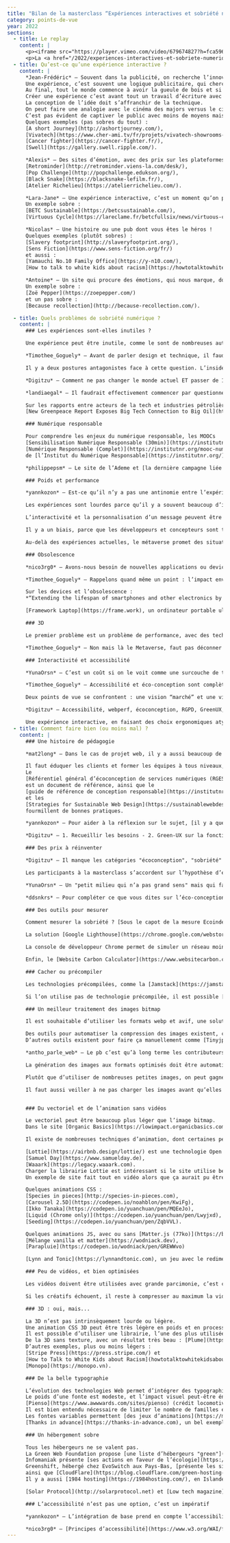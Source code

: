 ```yaml
---
title: "Bilan de la masterclass “Expériences interactives et sobriété numérique”"
category: points-de-vue
year: 2022
sections:
  - title: Le replay
    content: |
      <p><iframe src="https://player.vimeo.com/video/679674827?h=fca5964c18&amp;badge=0&amp;autopause=0&amp;player_id=0&amp;app_id=58479" frameborder="0" allow="fullscreen; picture-in-picture" allowfullscreen title="Expériences interactives et sobriété numérique"></iframe></p>
      <p>La <a href="/2022/experiences-interactives-et-sobriete-numerique">masterclass “Expériences interactives et sobriété numérique”</a> a eu lieu le 1<sup>er</sup> février 2022, sur <a href="https://www.twitch.tv/noesya" target="_blank" rel="nofollow">twitch.tv/noesya</a>.
  - title: Qu’est-ce qu’une expérience interactive ?
    content: |
      *Jean-Frédéric* — Souvent dans la publicité, on recherche l’innovation, la première mondiale. J’aime beaucoup la définition de Georges Mohammed-Cherif (Président de Buzzman) qui disait que la publicité s’invitait chez les gens sans leur accord et que du coup, il valait mieux arriver avec du champagne !
      Une expérience, c’est souvent une logique publicitaire, qui cherche l’effet wow.
      Au final, tout le monde commence à avoir la gueule de bois et si je continue sur les références publicitaires, on est un peu comme dans la campagne *Louise l’influenceuse alcoolique* de BETC.
      Créer une expérience c’est avant tout un travail d’écriture avec comme objectif de créer une émotion, de raconter une histoire, de valoriser l’utilisateur.
      La conception de l’idée doit s’affranchir de la technique.
      On peut faire une analogie avec le cinéma des majors versus le cinéma indépendant.
      C’est pas évident de captiver le public avec moins de moyens mais il faut un travail d'écriture différent, des parti-pris esthétiques différents…
      Quelques exemples (pas sobres du tout) :
      [A short Journey](http://ashortjourney.com/),
      [Vivatech](https://www.cher-ami.tv/fr/projets/vivatech-showrooms-virtuels),
      [Cancer fighter](https://cancer-fighter.fr/),
      [Swell](https://gallery.swell.ripple.com/).

      *Alexis* — Des sites d’émotion, avec des prix sur les plateformes comme Awwwards, FWA... Site ou installation numérique qui propose une façon innovante de raconter une histoire, délivrer des informations ou présenter un produit avec des dispositifs interactifs qui immergent l’utilisateur dans la narration. C’est un peu un équilibre entre le site web et le jeu vidéo. Quelques exemples (pas sobres du tout) :
      [Retrominder](http://retrominder.viens-la.com/desk/),
      [Pop Challenge](http://popchallenge.edukson.org/),
      [Black Snake](https://blacksnake-lefilm.fr/),
      [Atelier Richelieu](https://atelierrichelieu.com/).

      *Lara-Jane* — Une expérience interactive, c’est un moment qu’on passe avec une marque, son interlocuteur. Il s’agit de proposer des interfaces qui demandent aux utilisateurs de participer, et éventuellement avec un message à faire passer. C’est un moment avec une marque, une interface digitale, une participation de l’utilisateur. L’expérience est un tout, qui commence avec l’hébergement.
      Un exemple sobre :
      [BETC Sustainable](https://betcsustainable.com/),
      [Virtuous Cycle](https://lareclame.fr/betcfullsix/news/virtuous-cycle-ou-la-creativite-bas-carbone-selon-betc-fullsix).

      *Nicolas* — Une histoire ou une pub dont vous êtes le héros !
      Quelques exemples (plutôt sobres) :
      [Slavery footprint](http://slaveryfootprint.org/),
      [Sens Fiction](https://www.sens-fiction.org/fr/)
      et aussi :
      [Yamauchi No.10 Family Office](https://y-n10.com/),
      [How to talk to white kids about racism](https://howtotalktowhitekidsaboutracism.com/).

      *Antoine* — Un site qui procure des émotions, qui nous marque, dont on se souvient pendant longtemps, ludique, pas forcément avec du webGL.
      Un exemple sobre :
      [Zoë Pepper](https://zoepepper.com/)
      et un pas sobre :
      [Because recollection](http://because-recollection.com/).

  - title: Quels problèmes de sobriété numérique ?
    content: |
      ### Les expériences sont-elles inutiles ?

      Une expérience peut être inutile, comme le sont de nombreuses autres choses : une randonnée, une balade à vélo, une œuvre d’art, est-ce utile ? L’expérience peut être de l’ordre du poétique et de l’artistique. La question fondamentale est celle du but poursuivi par l’expérience : non pas “à quoi sert-elle ?”, mais “à qui sert-elle ?”. Si l’expérience répond à un besoin réel des usagers, la situation est fondamentalement différente d’une opération commerciale qui sert l’intérêt de la marque qui la finance.

      *Timothee_Goguely* — Avant de parler design et technique, il faudrait déjà se poser la question d’avec qui vous bossez, d’à quoi vous contribuez en bossant sur tel ou tel projet. Parce que si c’est pour se retrouver à faire des sites éco-conçus pour vendre des SUV (coucou [Volkswagen Canada](https://www.vw.ca/carbonneutralnet/fr/)), c’est juste du pur greenwashing.

      Il y a deux postures antagonistes face à cette question. L’insider travaille pour tous les projets, quelle que soit la marque et sa nocivité sociale et écologique, et essaie d’améliorer la sobriété de sa production. L’outsider refuse de travailler pour des marques qu’il ou elle juge trop toxique. La première posture considère qu’il faut améliorer l’existant (*le système est capitaliste, on ne va pas le changer, mais on peut améliorer nos productions faute de mieux*), quand la seconde, plus politique, considère qu’il faut changer le système (*il faut encadrer le capitalisme et passer à une économie post-croissance*).

      *Digitzu* – Comment ne pas changer le monde actuel ET passer de 10 Tonnes CO2/personne à 2 Tonnes en 8 ans ?

      *landiaegal* — Il faudrait effectivement commencer par questionner l’usage avant de réfléchir à la façon d’utiliser moins d’énergie pour alimenter cet usage, puis d’utiliser une énergie plus décarbonée, puis de faire de la compensation. En tout cas c’est ce que préconise l’ADEME, Bihouix, JMJ... Usage qui dépend de matières premières non renouvelables (avec en plus un gros conflit d’usage) = pas durable = ne peut pas durer (malgré les milliards investis dans le metavers)

      Sur les rapports entre acteurs de la tech et industries pétrolières :
      [New Greenpeace Report Exposes Big Tech Connection to Big Oil](https://www.greenpeace.org/usa/news/new-greenpeace-report-exposes-big-tech-connection-to-big-oil/)

      ### Numérique responsable

      Pour comprendre les enjeux du numérique responsable, les MOOCs
      [Sensibilisation Numérique Responsable (30min)](https://institutnr.org/mooc-sensibilisation-numerique-responsable) &
      [Numérique Responsable (Complet)](https://institutnr.org/mooc-numerique-responsable-complet)
      de [l’Institut du Numérique Responsable](https://institutnr.org/).

      *philippepsm* — Le site de l’Ademe et [la dernière campagne liée au "Numérique Responsable"](https://longuevieauxobjets.gouv.fr/reduire-son-impact-numerique) :)

      ### Poids et performance

      *yannkozon* – Est-ce qu’il n’y a pas une antinomie entre l’expérience interactive sur le web depuis plus de 15 ans et la sobriété numérique ? Les expériences full-flash avait déjà à l’époque les mêmes problématiques qu’aujourd’hui (manque d’accessibilité, besoin de perf, poids...)

      Les expériences sont lourdes parce qu’il y a souvent beaucoup d’images, de vidéos, d’assets à télécharger, ce qui fait du temps de transfert. Mais elles sont souvent aussi lourdes en termes de performance, c’est-à-dire qu’il faut une machine très récente pour les faire tourner correctement. Et si ça rame, on peut être tenté de changer de machine, ce qui est en fait de l’obsolescence stimulée.

      L’interactivité et la personnalisation d’un message peuvent être des vecteurs facilitant la compréhension et l’assimilation d’un message. C’est un média actif. Une expérience peut dans certains cas s’avérer plus impactante et pertinente qu’une vidéo.

      Il y a un biais, parce que les développeurs et concepteurs sont trop bien équipés, tant en termes de machines qu’en termes de réseau. Peut-être qu’un équipement moins performant améliorerait la sobriété. Les développeurs cherchent à être à la pointe, à l’avant-garde technique, pas à être sobres.

      Au-delà des expériences actuelles, le métaverse promet des situations encore plus problématiques. La pandémie a augmenté l’acceptabilité du concept, mais nous n’avons pas de solutions techniques viables écologiquement. Le concept est très poussé par Facebook, et d’autres acteurs qui y voient un nouveau marché, et d’importantes sources de profits. Finalement, la meilleure solution ne serait-elle pas de ne pas faire ce métaverse ?

      ### Obsolescence

      *nico3rg0* — Avons-nous besoin de nouvelles applications ou devices ou bien de meilleurs services et expériences utilisateurs?

      *Timothee_Goguely* – Rappelons quand même un point : l’impact environnemental du numérique réside essentiellement au niveau de la fabrication des terminaux (écrans, ordinateurs, smartphones…). Pour réduire cet impact, il faut donc avant tout faire durer ces terminaux les plus longtemps possible. Un site web ou une expérience interactive éco-conçue doit donc pouvoir tourner sur des terminaux et navigateurs d’il y a 5 ou 6 ans, sans quoi cela ne fait que pousser au renouvellement des terminaux, et donc augmenter considérablement son impact environnemental. Et je ne parle même pas de l’accessibilité web qui est le plus souvent reléguée au second plan voir complètement ignorée.

      Sur les devices et l’obsolescence :
      *“Extending the lifespan of smartphones and other electronics by just one year would save the EU as much carbon emissions as taking 2 million cars off the roads annually, a new EEB study finds.”* Source : [Revealed: The climate cost of ‘disposable smartphones’](https://eeb.org/revealed-the-climate-cost-of-disposable-smartphones/)

      [Framework Laptop](https://frame.work), un ordinateur portable ultra-performant, fin et léger, conçu pour durer.

      ### 3D

      Le premier problème est un problème de performance, avec des technologies (webGL) qui nécessitent un device récent, et qui va utiliser beaucoup de batterie. Ensuite les librairies 3D sont lourdes, il faut questionner l’utilité avant de charger 500 ko pour faire tourner une canette.

      *Timothee_Goguely* – Non mais là le Metaverse, faut pas déconner non plus, il faut juste pas l’encourager et ne pas y participer !! Et ça commence par arrêter d’en parler à tout bout de champs.

      ### Interactivité et accessibilité

      *YunaOrsn* – C’est un coût si on le voit comme une surcouche de temps à appliquer en plus à la fin... Ca devrait être un état d’esprit dès le début du projet :/ c’est choquant de se dire que son projet ne sera pas accessible dès le début et qu’on ne fait rien pour changer ça

      *Timothee_Goguely* — Accessibilité et éco-conception sont complètement liés ! Je vous renvoie au [billet de Bertrand Keller à ce sujet](https://bertrandkeller.info/2021/10/06/accessibilite-eco-conception/)

      Deux points de vue se confrontent : une vision “marché” et une vision “métier”. Dans la vision “marché”, c’est au client de décider s’il veut payer un site accessible ou pas. Si le client souhaite payer, l’équipe le fait, sinon, non. Dans le cas d’une expérience interactive, ce n’est pas une charge négligeable, cela peut impliquer une version complètement différente de la navigation et de la présentation des contenus. La vision “métier” affirme que c’est un impératif pour faire du bon travail, qu’il faut le faire quel que soit l’avis du client. Dans cette vision, ce n’est pas un coût supplémentaire parce que c’est pris en compte dès le départ et non négociable. C’est un travail supplémentaire uniquement si l’on considère qu’on peut faire le travail sans. C’est une question de formation des développeurs et de posture professionnelle.

      *Digitzu* – Accessibilité, webperf, écoconception, RGPD, GreenUX, sécurité sont des engrenages : toute action sur l’un influence les autres.

      Une expérience interactive, en faisant des choix ergonomiques atypiques et en ignorant les enjeux d’accessibilité, est malheureusement trop souvent excluante et peu accessible.
  - title: Comment faire bien (ou moins mal) ?
    content: |
      ### Une histoire de pédagogie

      *mat2long* – Dans le cas de projet web, il y a aussi beaucoup de pédagogie à faire avec ses clients, beaucoup ne se rendent même pas compte de toutes ces problématiques

      Il faut éduquer les clients et former les équipes à tous niveaux, en commençant par expliquer que l’accessibilité ne coûte pas plus cher si l’on s’en préoccupe dès le début, et à tous les niveaux. On peut facilement mettre en place des référents et des ateliers pour acculturer les équipes, et favoriser une collaboration étroite entre les équipes créa et dev.
      Le
      [Référentiel général d’écoconception de services numériques (RGESN)](https://ecoresponsable.numerique.gouv.fr/publications/referentiel-general-ecoconception/)
      est un document de référence, ainsi que le
      [guide de référence de conception responsable](https://institutnr.org/guide-de-reference-de-conception-responsable)
      et les
      [Strategies for Sustainable Web Design](https://sustainablewebdesign.org/strategies/)
      fourmillent de bonnes pratiques.

      *yannkozon* — Pour aider à la réflexion sur le sujet, [il y a quelques articles intéressants ici](https://graphism.fr/)

      *Digitzu* – 1. Recueillir les besoins - 2. Green-UX sur la fonctionnalité principale (MVP, unité fonctionnelle) - 3. Écodéveloper sobre et webperf - 4. Virer tout le reste, le gras :p

      ### Des prix à réinventer

      *Digitzu* – Il manque les catégories "écoconception", "sobriété" ou "numérique responsable" sur Awwwards.

      Les participants à la masterclass s’accordent sur l’hypothèse d’expériences produites par un tout petit nombre d’acteurs (*un petit milieu qui n’a pas grand sens*), fascinés par le cinéma et les jeux vidéos, qui auraient aimé en faire, et qui compensent une certaine frustration. Les prix alimentent cet écosystème en rendant désirables sans jamais questionner le besoin, l’usage et l’impact. Les prix pourraient récompenser la sobriété, soit comme une nouvelle catégorie, soit, encore mieux, comme un critère transversal pour toutes les catégories de prix.

      *YunaOrsn* – Un "petit milieu qui n’a pas grand sens" mais qui fait beaucoup de bruit, vivement qu’on parle autant des initiatives plus sobres. D’ailleurs merci Hey Low pour [Lowww directory](https://lowww.directory) ;)

      *ddsnkrs* — Pour compléter ce que vous dites sur l’éco-conception et l’accessibilité voici [un observatoire de l’impact positif](https://observatoire.bigyouth.fr/).

      ### Des outils pour mesurer

      Comment mesurer la sobriété ? [Sous le capot de la mesure Ecoindex !](https://blog.octo.com/sous-le-capot-de-la-mesure-ecoindex/)

      La solution [Google Lighthouse](https://chrome.google.com/webstore/detail/lighthouse/blipmdconlkpinefehnmjammfjpmpbjk?hl=fr) est disponible en extension de navigateur, dans la console Chrome, et aussi sur [web.dev](https://web.dev/measure/). Pour aller plus loin dans le suivi des sites, [Lighthouse CI](https://web.dev/lighthouse-ci/) permet d’automatiser le suivi du front sur les 4 métriques Performance, SEO, Accessibilité et Best practices. Cet outil s’intègre dans une chaîne d’intégration continue.

      La console de développeur Chrome permet de simuler un réseau moins performant (throttle), c’est très utile pour optimiser. L’enregistrement des performances permet de mesurer les frames par seconde en temps réel, de mesurer la charge sur le processeur et la carte graphique pour pouvoir l’optimiser.

      Enfin, le [Website Carbon Calculator](https://www.websitecarbon.com/) permet d’estimer l’empreinte carbone d’une page en considérant la qualité de l’hébergement et celle de la page.

      ### Cacher ou précompiler

      Les technologies précompilées, comme la [Jamstack](https://jamstack.org/), permettent d’alléger la charge en processeur du côté serveur. Dans WordPress, par exemple, quand on visite une page, le serveur Apache reçoit la requête, la transfère au moteur PHP qui exécute le code de l’application, ce code se connecte à une base de données SQL, l’interroge, structure les données, génère une page HTML et la renvoie. Il faut donc que le serveur fasse tourner Apache, PHP et la base SQL, et éventuellement un service de base de cache (type Redis ou Varnish), avec ce que cela implique d’utilisation de RAM et de processeur, de nécessité d’infogérance pour éviter les problèmes de sécurité et de latence pour renvoyer une page, qui dans de nombreux cas n’a pas changé depuis la demande précédente. Dans un site précompilé, quand on visite une page, le serveur NGINX renvoie le fichier HTML déjà prêt. Lorsque du contenu est ajouté ou modifié, toutes les pages sont recompilées et renvoyées à la place des précédentes. Cela fait plus de travail à l’écriture, et moins à la lecture, ce qui est pertinent pour la plupart des sites.

      Si l’on utilise pas de technologie précompilée, il est possible [d’utiliser un cache côté serveur](https://sustainablewebdesign.org/is-server-side-caching-or-static-technology-in-place-to-minimize-server-load/) afin de garder la trace de la page générée, et d’éviter de la recréer inutilement. A contrario, si l’on utilise une technologie précompilée, il est possible de gérer le contenu avec un CMS headless, un type d’outil de gestion de contenu qui sépare le back du front. Parmi ces outils, on peut citer Strapi, NetlifyCMS ou Forestry.

      ### Un meilleur traitement des images bitmap

      Il est souhaitable d’utiliser les formats webp et avif, une solution efficace pour optimiser les images : [Use WebP images](https://web.dev/serve-images-webp/). Il est souhaitable également de redimensionner les images côté serveur : plutôt que d’envoyer une grande image et de l’afficher en tout petit, préparer automatiquement plusieurs formats et les servir grâce aux balises pictures et srcset: [Serve responsive images](https://web.dev/serve-responsive-images/)

      Des outils pour automatiser la compression des images existent, comme par exemple [Imagify](https://imagify.io/fr) pour WordPress.
      D’autres outils existent pour faire ça manuellement comme [Tinyjpg](https://tinyjpg.com) ou [SVGOMG](https://jakearchibald.github.io/svgomg/) pour optimiser les SVG.

      *antho_parle_web* — Le pb c’est qu’à long terme les contributeurs(trices) ne suivent pas tjrs les directives données par le(la) dev.

      La génération des images aux formats optimisés doit être automatisée par le développeur, cette responsabilité ne doit pas incomber aux personnes qui gèrent les contenus.

      Plutôt que d’utiliser de nombreuses petites images, on peut gagner à [utiliser un sprite CSS](https://developer.mozilla.org/fr/docs/Web/CSS/CSS_Images/Implementing_image_sprites_in_CSS), une grande image qui présente côte à côte toutes les petites. Cela permet de charger plusieurs images en une seule requête. Cela dit, l’approche tombe en désuétude avec l’HTTP2.

      Il faut aussi veiller à ne pas charger les images avant qu’elles ne soient nécessaires, en utilisant le lazy load.


      ### Du vectoriel et de l’animation sans vidéos

      Le vectoriel peut être beaucoup plus léger que l’image bitmap.
      Dans le site [Organic Basics](https://lowimpact.organicbasics.com), l’image bitmap est chargée à la demande, si l’on clique sur l’illustration vectorielle.

      Il existe de nombreuses techniques d’animation, dont certaines permettent une narration alternative à la vidéo. Les animations peuvent être faites en CSS ou en JavaScript, en natif ou avec une librairie.

      [Lottie](https://airbnb.design/lottie/) est une technologie Open Source d’animation vectorielle portée par Airbnb. Elle permet de travailler dans After Effects, et d’exporter des animations exploitables sur le Web. Ces animations peuvent être légères à transférer et à jouer, mais ce n’est pas toujours le cas. La libraire de base pèse 265kb, et la librairie light 147kb. Quelques beaux exemples, plus ou moins sobres :
      [Samuel Day](https://www.samuelday.de),
      [Waaark](https://legacy.waaark.com).
      Charger la librairie Lottie est intéressant si le site utilise beaucoup d’illustrations, mais pour 1 ou 2 ça peut être intéressant de passer par une animation en CSS ou SVG directement.
      Un exemple de site fait tout en vidéo alors que ça aurait pu être remplacé par du Lottie : [A is for Albert](http://www.aisforalbert.com).

      Quelques animations CSS :
      [Species in pieces](http://species-in-pieces.com),
      [Carousel 2.5D](https://codepen.io/noahblon/pen/KwiFg),
      [Ikko Tanaka](https://codepen.io/yuanchuan/pen/MQEeJo),
      [Liquid (Chrome only)](https://codepen.io/yuanchuan/pen/Lwyjxd),
      [Seeding](https://codepen.io/yuanchuan/pen/ZqbVVL).

      Quelques animations JS, avec ou sans [Matter.js (77ko)](https://brm.io/matter-js) :
      [Mélange vanilla et matter](https://wodniack.dev),
      [Parapluie](https://codepen.io/wodniack/pen/GREWWvo)

      [Lynn and Tonic](https://lynnandtonic.com), un jeu avec le redimensionnement du navigateur.

      ### Peu de vidéos, et bien optimisées

      Les vidéos doivent être utilisées avec grande parcimonie, c’est certainement la pire source de consommation de bande passante. L’approche expérimentale de [Gabe Ferreira](http://video.gabeferreira.com) montre des alternatives à la vidéo plein écran. Le contournement de la vidéo peut être vu comme une intéressante contrainte créative.

      Si les créatifs échouent, il reste à compresser au maximum la vidéo. Le Shift Project propose [ce guide](https://theshiftproject.org/wp-content/uploads/2019/09/Guide-R%C3%A9duire-le-poids-de-vos-vid%C3%A9os-en-5-minutes_V6.pdf) qui utilise le logiciel Open Source [Handbrake](https://handbrake.fr). Par ailleurs, il est souvent préférable de passer par une plateforme de diffusion vidéo, qui va encoder la vidéo en plusieurs résolutions et adapter la diffusion en fonction de la bande passante disponible. Youtube a un player très lourd par défaut, Vimeo est bien plus optimal, et offre des options plus professionnelles.

      ### 3D : oui, mais...

      La 3D n’est pas intrinsèquement lourde ou légère.
      Une animation CSS 3D peut être très légère en poids et en processeur.
      Il est possible d’utiliser une librairie, l’une des plus utilisées étant Three.js (604kb quand même !).
      De la 3D sans texture, avec un résultat très beau : [Plume](https://plumegame.com), mais 17 mo chargées, donc l’absence de textures ne suffit pas.
      D’autres exemples, plus ou moins légers :
      [Stripe Press](https://press.stripe.com/) et
      [How to Talk to White Kids about Racism](howtotalktowhitekidsaboutracism.com),
      [Monopo](https://monopo.vn).

      ### De la belle typographie

      L’évolution des technologies Web permet d’intégrer des typographies efficacement dans des expériences.
      Le poids d’une fonte est modeste, et l’impact visuel peut-être énorme :
      [Pienso](https://www.awwwards.com/sites/pienso) (crédit locomotive).
      Il est bien entendu nécessaire de limiter le nombre de familles et de variantes de graisses, mais cette contrainte créative respectée, le potentiel visuel est immense.
      Les fontes variables permettent [des jeux d’animations](https://magnane.com) créatifs.  
      [Thanks in advance](https://thanks-in-advance.com), un bel exemple typographique et vectoriel.

      ### Un hébergement sobre

      Tous les hébergeurs ne se valent pas.
      La Green Web Foundation propose [une liste d’hébergeurs "green"](https://www.thegreenwebfoundation.org/).
      Infomaniak présente [ses actions en faveur de l’écologie](https://www.infomaniak.com/fr/ecologie),
      Greenshift, hébergé chez EvoSwitch aux Pays-Bas, [présente les siennes](https://www.greenshift.co/fr/hebergement-green.html)
      ainsi que [CloudFlare](https://blog.cloudflare.com/green-hosting-with-cloudflare-pages/).
      Il y a aussi [1984 hosting](https://1984hosting.com/), en Islande.

      [Solar Protocol](http://solarprotocol.net) et [Low tech magazine](https://solar.lowtechmagazine.com) deux exemples intéressants d’hébergement solaire.

      ### L’accessibilité n’est pas une option, c’est un impératif

      *yannkozon* – L’intégration de base prend en compte l’accessibilité, sinon c’est volontairement de l’exclusion.

      *nico3rg0* — [Principes d’accessibilité](https://www.w3.org/WAI/fundamentals/accessibility-principles/fr).
---
```

